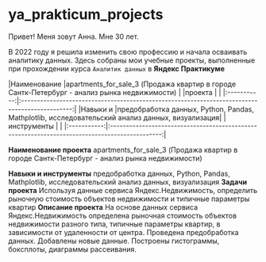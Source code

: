 # ya_prakticum_projects

Привет! Меня зовут Анна. Мне 30 лет. 

В 2022 году я решила изменить свою профессию и начала осваивать аналитику данных.
Здесь собраны мои учебные проекты, выполненные при прохождении курса `Аналитик данных` в **Яндекс Практикуме**

|Наименование |apartments_for_sale_3 (Продажа квартир в городе Сантк-Петербург - анализ рынка недвижимости)    |
|проекта      |                                                                                                |
|:-----------:|:----------------------------------------------------------------------------------------------:|
|Навыки и     |предобработка данных, Python, Pandas, Mathplotlib, исследовательский анализ данных, визуализация|
|инструменты  |                                                                                                |
|:-----------:|:----------------------------------------------------------------------------------------------:|


**Наименование проекта** apartments_for_sale_3 (Продажа квартир в городе Сантк-Петербург - анализ рынка недвижимости) 

**Навыки и инструменты** предобработка данных, Python, Pandas, Mathplotlib, исследовательский анализ данных, визуализация
**Задачи проекта** Используя данные сервиса Яндекс.Недвижимость, определить рыночную стоимость объектов недвижимости 
и типичные параметры квартир
**Описание проекта** На основе данных сервиса Яндекс.Недвижимость определена рыночная стоимость объектов недвижимости разного типа, 
типичные параметры квартир, в зависимости от удаленности от центра. Проведена предобработка данных. Добавлены новые данные.
Построены гистограммы, боксплоты, диаграммы рассеивания.


